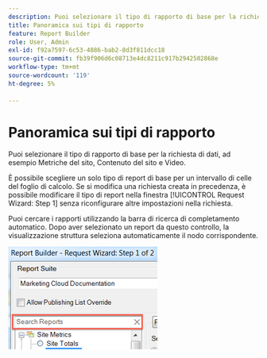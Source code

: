 ```yaml
---
description: Puoi selezionare il tipo di rapporto di base per la richiesta di dati, ad esempio Metriche del sito, Contenuto del sito e Video.
title: Panoramica sui tipi di rapporto
feature: Report Builder
role: User, Admin
exl-id: f92a7597-6c53-4886-bab2-8d3f811dcc18
source-git-commit: fb39f906d6c08713e4dc8211c917b2942502868e
workflow-type: tm+mt
source-wordcount: '119'
ht-degree: 5%

---
```


# Panoramica sui tipi di rapporto

Puoi selezionare il tipo di rapporto di base per la richiesta di dati, ad esempio Metriche del sito, Contenuto del sito e Video.

È possibile scegliere un solo tipo di report di base per un intervallo di celle del foglio di calcolo. Se si modifica una richiesta creata in precedenza, è possibile modificare il tipo di report nella finestra [!UICONTROL Request Wizard: Step 1] senza riconfigurare altre impostazioni nella richiesta.

Puoi cercare i rapporti utilizzando la barra di ricerca di completamento automatico. Dopo aver selezionato un report da questo controllo, la visualizzazione struttura seleziona automaticamente il nodo corrispondente.

![Schermata che mostra la struttura della suite di rapporti e il nodo corrispondente selezionato.](assets/search_reports.png)
